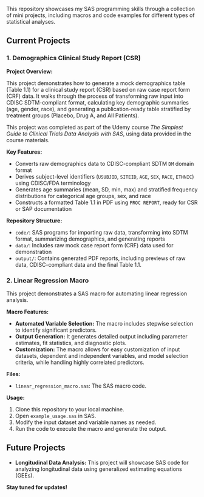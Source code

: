 This repository showcases my SAS programming skills through a collection of mini projects, including macros and code examples for different types of statistical analyses.

## Current Projects

### 1. Demographics Clinical Study Report (CSR)

**Project Overview:**

This project demonstrates how to generate a mock demographics table (Table 1.1) for a clinical study report (CSR) based on raw case report form (CRF) data. It walks through the process of transforming raw input into CDISC SDTM-compliant format, calculating key demographic summaries (age, gender, race), and generating a publication-ready table stratified by treatment groups (Placebo, Drug A, and All Patients). 

This project was completed as part of the Udemy course *The Simplest Guide to Clinical Trials Data Analysis with SAS*, using data provided in the course materials.

**Key Features:**

- Converts raw demographics data to CDISC-compliant SDTM `DM` domain format
- Derives subject-level identifiers (`USUBJID`, `SITEID`, `AGE`, `SEX`, `RACE`, `ETHNIC`) using CDISC/FDA terminology
- Generates age summaries (mean, SD, min, max) and stratified frequency distributions for categorical age groups, sex, and race
- Constructs a formatted Table 1.1 in PDF using `PROC REPORT`, ready for CSR or SAP documentation

**Repository Structure:**

- `code/`: SAS programs for importing raw data, transforming into SDTM format, summarizing demographics, and generating reports
- `data/`: Includes raw mock case report form (CRF) data used for demonstration
- `output/`: Contains generated PDF reports, including previews of raw data, CDISC-compliant data and the final Table 1.1.

### 2. Linear Regression Macro

This project demonstrates a SAS macro for automating linear regression analysis.

**Macro Features:**

* **Automated Variable Selection:** The macro includes stepwise selection to identify significant predictors.
* **Output Generation:** It generates detailed output including parameter estimates, fit statistics, and diagnostic plots.
* **Customization:** The macro allows for easy customization of input datasets, dependent and independent variables, and model selection criteria, while handling highly correlated predictors.

**Files:**
* `linear_regression_macro.sas`:  The SAS macro code.


**Usage:**
1.  Clone this repository to your local machine.
2.  Open `example_usage.sas` in SAS.
3.  Modify the input dataset and variable names as needed.
4.  Run the code to execute the macro and generate the output.




## Future Projects
* **Longitudinal Data Analysis:** This project will showcase SAS code for analyzing longitudinal data using generalized estimating equations (GEEs).

**Stay tuned for updates!**



